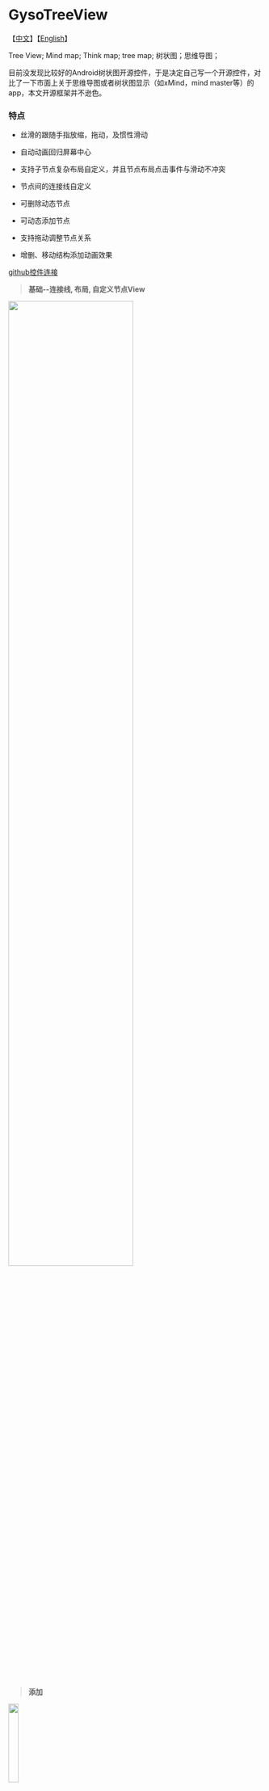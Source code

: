# GysoTreeView

【[中文](./README_CN.md)】【[English](./README.md)】

Tree View; Mind map; Think map; tree map; 树状图；思维导图；

目前没发现比较好的Android树状图开源控件，于是决定自己写一个开源控件，对比了一下市面上关于思维导图或者树状图显示（如xMind，mind master等）的app，本文开源框架并不逊色。

### 特点

- 丝滑的跟随手指放缩，拖动，及惯性滑动

- 自动动画回归屏幕中心

- 支持子节点复杂布局自定义，并且节点布局点击事件与滑动不冲突

- 节点间的连接线自定义

- 可删除动态节点

- 可动态添加节点

- 支持拖动调整节点关系

- 增删、移动结构添加动画效果

  

[github控件连接](https://github.com/guaishouN/android-tree-view.git)

> **基础--连接线, 布局, 自定义节点View**

<img src=".\images\fs.png" width="70%"/>

> **添加**

<img src=".\images\add.gif" width="20%" />

> **删除**

<img src=".\images\remove.gif" width="20%"/>

> **拖动节点编辑书树状图结构**

<img src=".\images\dragEdit.gif" width="20%" />

> **放缩拖动不影响点击**

<img src=".\images\click.gif" width="20%"/>

> **放缩及适应窗口**

<img src=".\images\fit.gif" width="20%" />

#### 使用步骤：

```xml
<com.gyso.treeview.GysoTreeView
    android:id="@+id/base_tree_view"
    android:layout_width="match_parent"
    android:layout_height="match_parent"
    android:background="@color/colorBackground">
</com.gyso.treeview.GysoTreeView>
```
下面说明中Animal类是仅仅用于举例的bean

```java
public class Animal {
    public int headId;
    public String name;
}
```

按照以下四个步骤使用该开源控件

1 通过继承 TreeViewAdapter实现节点数据与节点视图的绑定

```java
public class AnimalTreeViewAdapter extends TreeViewAdapter<Animal> {
    private DashLine dashLine =  new DashLine(Color.parseColor("#F06292"),6);
    @Override
    public TreeViewHolder<Animal> onCreateViewHolder(@NonNull ViewGroup viewGroup, NodeModel<Animal> node) {
        //TODO in inflate item view
        NodeBaseLayoutBinding nodeBinding = NodeBaseLayoutBinding.inflate(LayoutInflater.from(viewGroup.getContext()),viewGroup,false);
        return new TreeViewHolder<>(nodeBinding.getRoot(),node);
    }

    @Override
    public void onBindViewHolder(@NonNull TreeViewHolder<Animal> holder) {
        //TODO get view and node from holder, and then control your item view
        View itemView = holder.getView();
        NodeModel<Animal> node = holder.getNode();
		...
    }

    @Override
    public Baseline onDrawLine(DrawInfo drawInfo) {
        // TODO If you return an BaseLine, line will be draw by the return one instead of TreeViewLayoutManager's
		// if(...){
        //   ...
        // 	 return dashLine;
   		// }
        return null;
    }
}
```

2 配置LayoutManager。主要设置布局风格（向右展开或垂直向下展开）、父节点与子节点的间隙、子节点间的间隙、节点间的连线（已经实现了直线、光滑曲线、虚线、根状线，也可通过BaseLine实现你自己的连线）

```java
int space_50dp = 50;
int space_20dp = 20;
//choose a demo line or a customs line. StraightLine, PointedLine, DashLine, SmoothLine are available.
Baseline line =  new DashLine(Color.parseColor("#4DB6AC"),8);
//choose layoout manager. VerticalTreeLayoutManager,RightTreeLayoutManager are available.
TreeLayoutManager treeLayoutManager = new RightTreeLayoutManager(this,space_50dp,space_20dp,line);
```

3 把Adapter和LayoutManager设置到你的树状图

```java
...
treeView = findViewById(R.id.tree_view);   
TreeViewAdapter adapter = new AnimlTreeViewAdapter();
treeView.setAdapter(adapter);
treeView.setTreeLayoutManager(treeLayoutManager);
...
```

4 设置节点数据

```java
//Create a TreeModel by using a root node.
NodeModel<Animal> node0 = new NodeModel<>(new Animal(R.drawable.ic_01,"root"));
TreeModel<Animal> treeModel = new TreeModel<>(root);

//Other nodes.
NodeModel<Animal> node1 = new NodeModel<>(new Animal(R.drawable.ic_02,"sub0"));
NodeModel<Animal> node2 = new NodeModel<>(new Animal(R.drawable.ic_03,"sub1"));
NodeModel<Animal> node3 = new NodeModel<>(new Animal(R.drawable.ic_04,"sub2"));
NodeModel<Animal> node4 = new NodeModel<>(new Animal(R.drawable.ic_05,"sub3"));
NodeModel<Animal> node5 = new NodeModel<>(new Animal(R.drawable.ic_06,"sub4"));


//Build the relationship between parent node and childs,like:
//treeModel.add(parent, child1, child2, ...., childN);
treeModel.add(node0, node1, node2);
treeModel.add(node1, node3, node4);
treeModel.add(node2, node5);

//finally set this treeModel to the adapter
adapter.setTreeModel(treeModel);
```

5 如果你想编辑这个树状图

```java
final TreeViewEditor editor = binding.baseTreeView.getEditor();

//add nodes
NodeModel<Animal> a = new NodeModel<>(new Animal(R.drawable.ic_13,"add-" + atomicInteger.getAndIncrement()));
NodeModel<Animal> b = new NodeModel<>(new Animal(R.drawable.ic_10,"add-" + atomicInteger.getAndIncrement()));
NodeModel<Animal> c = new NodeModel<>(new Animal(R.drawable.ic_11,"add-" + atomicInteger.getAndIncrement()));
editor.addChildNodes(targetNode,a,b,c);

//remove node
editor.removeNode(toRemoveNode);

//view center in window viewport
editor.focusMidLocation()
    
//drag to move and build new relationship
editor.requestMoveNodeByDragging(isChecked);
```



#### 写在最后

目前只写了垂直向下布局及向右展开布局，其他的还得花时间。对于线的实现只是实现了几种，也还得丰富。在自定义自己的BaseLine线时，Android初学者注意因为画线动作是在View的onDraw(canvas)中的，所以在里面不要new对象，不要任何耗时操作。

这个项目如果有人用就会持续更新下去。喜欢点个赞，谢谢。

关于实现，[我的CSDN](https://blog.csdn.net/guaisou/article/details/116611140)会逐渐更新。

